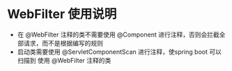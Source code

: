 # WebFilter 使用说明
- 在 @WebFilter 注释的类不需要使用 @Component 进行注释，否则会拦截全部请求，而不是根据编写的规则
- 启动类需要使用 @ServletComponentScan 进行注释，使spring boot 可以扫描到 使用 @WebFilter 注释的类

